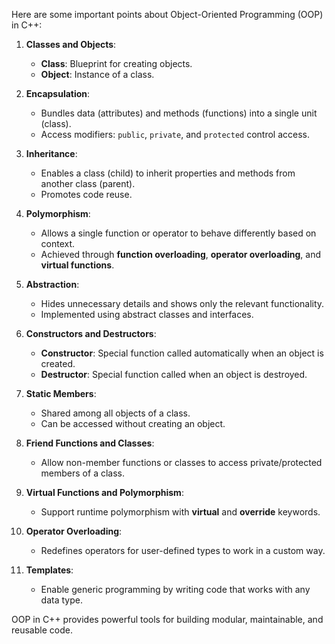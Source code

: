 Here are some important points about Object-Oriented Programming (OOP) in C++:

1. **Classes and Objects**:  
   - **Class**: Blueprint for creating objects.  
   - **Object**: Instance of a class.

2. **Encapsulation**:  
   - Bundles data (attributes) and methods (functions) into a single unit (class).  
   - Access modifiers: `public`, `private`, and `protected` control access.

3. **Inheritance**:  
   - Enables a class (child) to inherit properties and methods from another class (parent).  
   - Promotes code reuse.

4. **Polymorphism**:  
   - Allows a single function or operator to behave differently based on context.  
   - Achieved through **function overloading**, **operator overloading**, and **virtual functions**.

5. **Abstraction**:  
   - Hides unnecessary details and shows only the relevant functionality.  
   - Implemented using abstract classes and interfaces.

6. **Constructors and Destructors**:  
   - **Constructor**: Special function called automatically when an object is created.  
   - **Destructor**: Special function called when an object is destroyed.

7. **Static Members**:  
   - Shared among all objects of a class.  
   - Can be accessed without creating an object.

8. **Friend Functions and Classes**:  
   - Allow non-member functions or classes to access private/protected members of a class.

9. **Virtual Functions and Polymorphism**:  
   - Support runtime polymorphism with **virtual** and **override** keywords.

10. **Operator Overloading**:  
    - Redefines operators for user-defined types to work in a custom way.

11. **Templates**:  
    - Enable generic programming by writing code that works with any data type.  

OOP in C++ provides powerful tools for building modular, maintainable, and reusable code.

